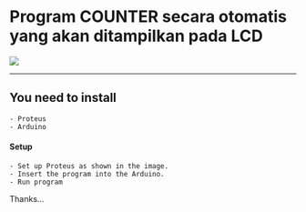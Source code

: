 # Program COUNTER secara otomatis yang akan ditampilkan pada LCD

<img src="https://drive.google.com/uc?id=1KnIJMTOtDYN4OMP_EKJAaIk_rz72rFZF" />

---

## You need to install

```
- Proteus
- Arduino
```

#### Setup

```
- Set up Proteus as shown in the image.
- Insert the program into the Arduino.
- Run program
```

Thanks...
